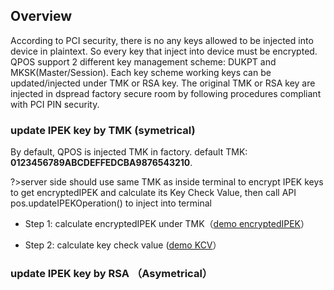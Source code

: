 ## Overview

According to PCI security, there is no any keys allowed to be injected into device in plaintext. So every key that inject into device must be encrypted. QPOS support 2 different key management scheme: DUKPT and MKSK(Master/Session). Each key scheme working keys can be updated/injected under TMK or RSA key. The original TMK or RSA key are injected in dspread factory secure room by following procedures compliant with PCI PIN security.


### update IPEK key by TMK (symetrical)
By default, QPOS is injected TMK in factory. default TMK: **0123456789ABCDEFFEDCBA9876543210**. 

?>server side should use same TMK as inside terminal to encrypt IPEK keys to get encryptedIPEK and calculate its Key Check Value, then call API pos.updateIPEKOperation() to inject into terminal

- Step 1: calculate encryptedIPEK under TMK（[demo encryptedIPEK](http://extranet.cryptomathic.com/descalc/index?key=0123456789ABCDEFFEDCBA9876543210&iv=0000000000000000&input=11111111111111111111111111111111&mode=ecb&action=Encrypt&output=1A4D672DCA6CB3351FD1B02B237AF9AE)）

- Step 2: calculate key check value ([demo KCV](http://extranet.cryptomathic.com/descalc/index?key=11111111111111111111111111111111&iv=0000000000000000&input=0000000000000000&mode=ecb&action=Encrypt&output=9B3A7B883A100F739B3A7B883A100F73)）



### update IPEK key by RSA （Asymetrical）
